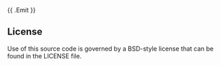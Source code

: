 {{ .Emit }}

## License

Use of this source code is governed by a BSD-style license that can be found in
the LICENSE file.
